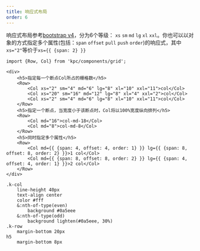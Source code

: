```yaml
---
title: 响应式布局
order: 6
---
```


响应式布局参考[bootstrap v4](https://getbootstrap.com/docs/4.0/layout/grid/)，分为6个等级：
`xs` `sm` `md` `lg` `xl` `xxl`。你也可以以对象的方式指定多个属性(包括：`span` `offset` `pull` 
`push` `order`)的响应式，其中`xs="2"`等价于`xs={{ {span: 2} }}`

```vdt
import {Row, Col} from 'kpc/components/grid';

<div>
    <h5>指定每一个断点Col所占的栅格数</h5>
    <Row> 
        <Col xs="2" sm="4" md="6" lg="8" xl="10" xxl="11">col</Col>
        <Col xs="20" sm="16" md="12" lg="8" xl="4" xxl="2">col</Col>
        <Col xs="2" sm="4" md="6" lg="8" xl="10" xxl="11">col</Col>
    </Row>
    <h5>指定一个断点，当宽度小于该断点时，Col将以100%宽度纵向排列</h5>
    <Row> 
        <Col md="16">col-md-18</Col>
        <Col md="8">col-md-8</Col>
    </Row>
    <h5>同时指定多个属性</h5>
    <Row>
        <Col md={{ {span: 4, offset: 4, order: 1} }} lg={{ {span: 8, offset: 8, order: 2} }}>1 col</Col>
        <Col md={{ {span: 8, offset: 8, order: 2} }} lg={{ {span: 4, offset: 4, order: 1} }}>2 col</Col>
    </Row>
</div>
```

```styl
.k-col
    line-height 40px
    text-align center
    color #fff
    &:nth-of-type(even)
        background #0a5eee
    &:nth-of-type(odd)
        background lighten(#0a5eee, 30%)
.k-row
    margin-bottom 20px
h5
    margin-bottom 8px
```
